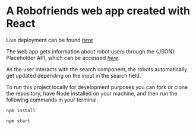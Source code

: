 # A Robofriends web app created with React

Live deployment can be found [_here_](https://donmarvex.github.io/robofriends/)

The web app gets information about robot users through the {JSON} Placeholder API, which can be accessed  [_here_](https://jsonplaceholder.typicode.com/).

As the user interacts with the search component, the robots automatically get updated depending on the input in the search field.

To run this project locally for development purposes you can fork or clone the repository, have Node installed on your machine, and then run the following commands in your terminal.

`npm install`

`npm start`
